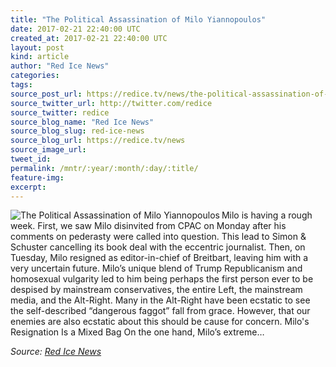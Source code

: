 ```yaml
---
title: "The Political Assassination of Milo Yiannopoulos"
date: 2017-02-21 22:40:00 UTC
created_at: 2017-02-21 22:40:00 UTC
layout: post
kind: article
author: "Red Ice News"
categories: 
tags: 
source_post_url: https://redice.tv/news/the-political-assassination-of-milo-yiannopoulos
source_twitter_url: http://twitter.com/redice
source_twitter: redice
source_blog_name: "Red Ice News"
source_blog_slug: red-ice-news
source_blog_url: https://redice.tv/news
source_image_url: 
tweet_id:
permalink: /mntr/:year/:month/:day/:title/
feature-img: 
excerpt:
---
```

<img align="left" alt="The Political Assassination of Milo Yiannopoulos" src="https://rdice.net/a/c/n/17/02212328-milo2.9cd7b47f.jpg"> Milo is having a rough week. First, we saw Milo disinvited from CPAC on Monday after his comments on pederasty were called into question. This lead to Simon &amp; Schuster cancelling its book deal with the eccentric journalist. Then, on Tuesday, Milo resigned as editor-in-chief of Breitbart, leaving him with a very uncertain future. Milo’s unique blend of Trump Republicanism and homosexual vulgarity led to him being perhaps the first person ever to be despised by mainstream conservatives, the entire Left, the mainstream media, and the Alt-Right. Many in the Alt-Right have been ecstatic to see the self-described “dangerous faggot” fall from grace. However, that our enemies are also ecstatic about this should be cause for concern. Milo's Resignation Is a Mixed Bag On the one hand, Milo’s extreme…<div class="">
    <i>Source: <a href="https://redice.tv/news">Red Ice News</a></i>
</div>
